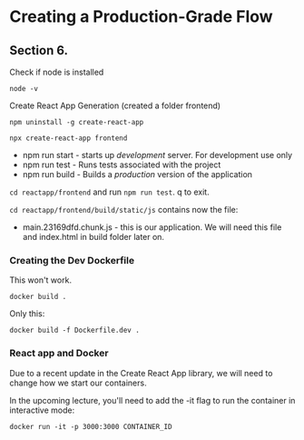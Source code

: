# Creating a Production-Grade Flow 
## Section 6.

Check if node is installed
```
node -v
```

Create React App Generation (created a folder frontend)
```
npm uninstall -g create-react-app

npx create-react-app frontend
```

* npm run start - starts up *development* server. For development use only
* npm run test - Runs tests associated with the project
* npm run build - Builds a *production* version of the application


`cd reactapp/frontend` and run `npm run test`. q to exit.

`cd reactapp/frontend/build/static/js` contains now the file:

* main.23169dfd.chunk.js -  this is our application. We will need this file and index.html in build folder later on.

### Creating the Dev Dockerfile

This won't work.
```
docker build .
```

Only this:
```
docker build -f Dockerfile.dev .
```

### React app and Docker

Due to a recent update in the Create React App library, we will need to change how we start our containers.

In the upcoming lecture, you'll need to add the -it flag to run the container in interactive mode:

```
docker run -it -p 3000:3000 CONTAINER_ID
```
